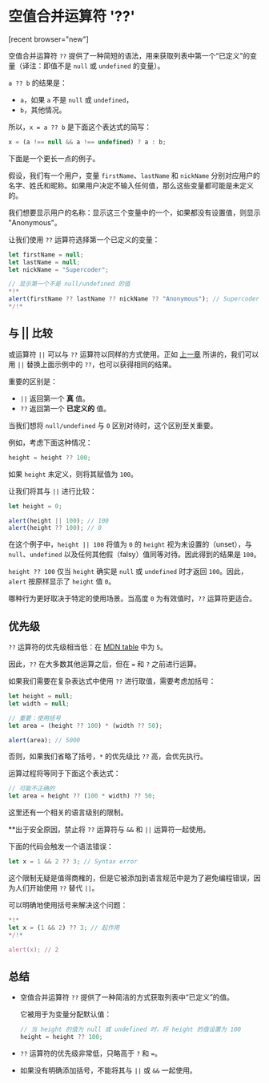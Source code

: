 # 空值合并运算符 '??'

[recent browser="new"]

空值合并运算符 `??` 提供了一种简短的语法，用来获取列表中第一个“已定义”的变量（译注：即值不是 `null` 或 `undefined` 的变量）。

`a ?? b` 的结果是：
- `a`，如果 `a` 不是 `null` 或 `undefined`，
- `b`，其他情况。

所以，`x = a ?? b` 是下面这个表达式的简写：

```js
x = (a !== null && a !== undefined) ? a : b;
```

下面是一个更长一点的例子。

假设，我们有一个用户，变量 `firstName`、`lastName` 和 `nickName` 分别对应用户的名字、姓氏和昵称。如果用户决定不输入任何值，那么这些变量都可能是未定义的。

我们想要显示用户的名称：显示这三个变量中的一个，如果都没有设置值，则显示 "Anonymous"。

让我们使用 `??` 运算符选择第一个已定义的变量：

```js run
let firstName = null;
let lastName = null;
let nickName = "Supercoder";

// 显示第一个不是 null/undefined 的值
*!*
alert(firstName ?? lastName ?? nickName ?? "Anonymous"); // Supercoder
*/!*
```

## 与 || 比较

或运算符 `||` 可以与 `??` 运算符以同样的方式使用。正如 [上一章](info:logical-operators#or-finds-the-first-truthy-value) 所讲的，我们可以用 `||` 替换上面示例中的 `??`，也可以获得相同的结果。

重要的区别是：
- `||` 返回第一个 **真** 值。
- `??` 返回第一个 **已定义的** 值。

当我们想将 `null/undefined` 与 `0` 区别对待时，这个区别至关重要。

例如，考虑下面这种情况：

```js
height = height ?? 100;
```

如果 `height` 未定义，则将其赋值为 `100`。

让我们将其与 `||` 进行比较：

```js run
let height = 0;

alert(height || 100); // 100
alert(height ?? 100); // 0
```

在这个例子中，`height || 100` 将值为 `0` 的 `height` 视为未设置的（unset），与 `null`、`undefined` 以及任何其他假（falsy）值同等对待。因此得到的结果是 `100`。

`height ?? 100` 仅当 `height` 确实是 `null` 或 `undefined` 时才返回 `100`。因此，`alert` 按原样显示了 `height` 值 `0`。

哪种行为更好取决于特定的使用场景。当高度 `0` 为有效值时，`??` 运算符更适合。

## 优先级

`??` 运算符的优先级相当低：在 [MDN table](https://developer.mozilla.org/en-US/docs/Web/JavaScript/Reference/Operators/Operator_Precedence#Table) 中为 `5`。

因此，`??` 在大多数其他运算之后，但在 `=` 和 `?` 之前进行运算。

如果我们需要在复杂表达式中使用 `??` 进行取值，需要考虑加括号：

```js run
let height = null;
let width = null;

// 重要：使用括号
let area = (height ?? 100) * (width ?? 50);

alert(area); // 5000
```

否则，如果我们省略了括号，`*` 的优先级比 `??` 高，会优先执行。

运算过程将等同于下面这个表达式：

```js
// 可能不正确的
let area = height ?? (100 * width) ?? 50;
```

这里还有一个相关的语言级别的限制。

**出于安全原因，禁止将 `??` 运算符与 `&&` 和 `||` 运算符一起使用。

下面的代码会触发一个语法错误：

```js run
let x = 1 && 2 ?? 3; // Syntax error
```

这个限制无疑是值得商榷的，但是它被添加到语言规范中是为了避免编程错误，因为人们开始使用 `??` 替代 `||`。

可以明确地使用括号来解决这个问题：

```js run
*!*
let x = (1 && 2) ?? 3; // 起作用
*/!*

alert(x); // 2
```

## 总结

- 空值合并运算符 `??` 提供了一种简洁的方式获取列表中“已定义”的值。

    它被用于为变量分配默认值：

    ```js
    // 当 height 的值为 null 或 undefined 时，将 height 的值设置为 100
    height = height ?? 100;
    ```

- `??` 运算符的优先级非常低，只略高于 `?` 和 `=`。
- 如果没有明确添加括号，不能将其与 `||` 或 `&&` 一起使用。
